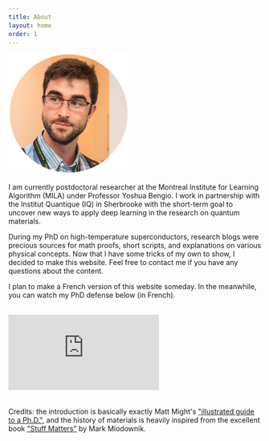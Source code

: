 ```yaml
---
title: About
layout: home
order: 1
---
```


<img class="center" src="/img/profile.png" width="240px">

<div>
<p>I am currently postdoctoral researcher at the Montreal Institute for Learning Algorithm (MILA) under Professor Yoshua Bengio. I work in partnership with the Institut Quantique (IQ) in Sherbrooke with the short-term goal to uncover new ways to apply deep learning in the research on quantum materials.</p>
<p>During my PhD on high-temperature superconductors, research blogs were precious sources for math proofs, short scripts, and explanations on various physical concepts. Now that I have some tricks of my own to show, I decided to make this website. Feel free to contact me if you have any questions about the content.</p>
<p>I plan to make a French version of this website someday. In the meanwhile, you can watch my PhD defense below (in French).</p>
</div>
<br>


<div class="video-container">
	<iframe class="center" src="https://www.youtube.com/embed/yXtxbGZ8XJc?rel=0&amp;start=1045" frameborder="0" allow="autoplay; encrypted-media" allowfullscreen></iframe>
</div>
<br>

<div>
<p>
Credits: the introduction is basically exactly 
Matt Might's <a href="http://matt.might.net/articles/phd-school-in-pictures/">"illustrated guide to a Ph.D."</a>, and the history of materials is heavily inspired from the excellent book <a href="https://www.nap.edu/catalog/21869/stuff-matters">"Stuff Matters"</a> by Mark Miodownik.
</p>
</div>